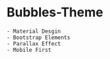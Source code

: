 # Bubbles-Theme
    - Material Desgin
    - Bootstrap Elements
    - Parallax Effect
    - Mobile First